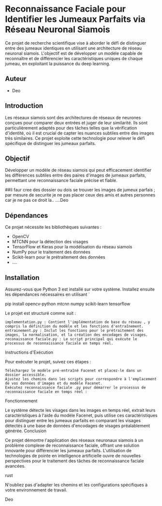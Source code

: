# Reconnaissance Faciale pour Identifier les Jumeaux Parfaits via Réseau Neuronal Siamois

Ce projet de recherche scientifique vise à aborder le défi de distinguer entre des jumeaux identiques en utilisant une architecture de réseau neuronal siamois. L'objectif est de développer un modèle capable de reconnaître et de différencier les caractéristiques uniques de chaque jumeau, en exploitant la puissance du deep learning.

## Auteur

- Deo

## Introduction

Les réseaux siamois sont des architectures de réseaux de neurones conçues pour comparer deux entrées et juger de leur similarité. Ils sont particulièrement adaptés pour des tâches telles que la vérification d'identité, où il est crucial de capter les nuances subtiles entre des images très similaires. Ce projet exploite cette technologie pour relever le défi spécifique de distinguer les jumeaux parfaits.

## Objectif

Développer un modèle de réseau siamois qui peut efficacement identifier les différences subtiles entre des paires d'images de jumeaux parfaits, permettant une reconnaissance faciale précise et fiable.

##il faur cree des dossier ou dois se trouver les images de jumeux parfais ; par mesure de securite je ne pas placer ceux des amis et autres personnes car je ne pas ce droit la..
....Deo 

## Dépendances

Ce projet nécessite les bibliothèques suivantes :
- OpenCV
- MTCNN pour la détection des visages
- TensorFlow et Keras pour la modélisation du réseau siamois
- NumPy pour le traitement des données
- Scikit-learn pour le prétraitement des données
- ....

## Installation

Assurez-vous que Python 3 est installé sur votre système. Installez ensuite les dépendances nécessaires en utilisant `

pip install opencv-python mtcnn numpy scikit-learn tensorflow


Le projet est structuré comme suit :

    implementation.py : Contient l'implémentation de base du réseau , y compris la définition du modèle et les fonctions d'entraînement.
    entrainement.py : Inclut les fonctions pour le prétraitement des images, la normalisation, et la création des encodages de visages.
    reconaissance faciale.py : Le script principal qui exécute le processus de reconnaissance faciale en temps réel.

Instructions d'Exécution

Pour exécuter le projet, suivez ces étapes :

    Téléchargez le modèle pré-entraîné Facenet et placez-le dans un dossier accessible.
    Ajustez les chemins dans les scripts pour correspondre à l'emplacement de vos données d'images et du modèle Facenet.
    Exécutez reconnaissance faciale .py pour démarrer le processus de reconnaissance faciale en temps réel :


Fonctionnement

Le système détecte les visages dans les images en temps réel, extrait leurs caractéristiques à l'aide du modèle Facenet, puis utilise ces caractéristiques pour distinguer entre les jumeaux parfaits en comparant les visages détectés à une base de données d'encodages de visages préalablement générée.
Conclusion

Ce projet démontre l'application des réseaux neuronaux siamois à un problème complexe de reconnaissance faciale, offrant une solution innovante pour différencier les jumeaux parfaits. L'utilisation de technologies de pointe en intelligence artificielle ouvre de nouvelles perspectives pour le traitement des tâches de reconnaissance faciale avancées.

rust


N'oubliez pas d'adapter les chemins et les configurations spécifiques à votre environnement de travail. 

Deo

